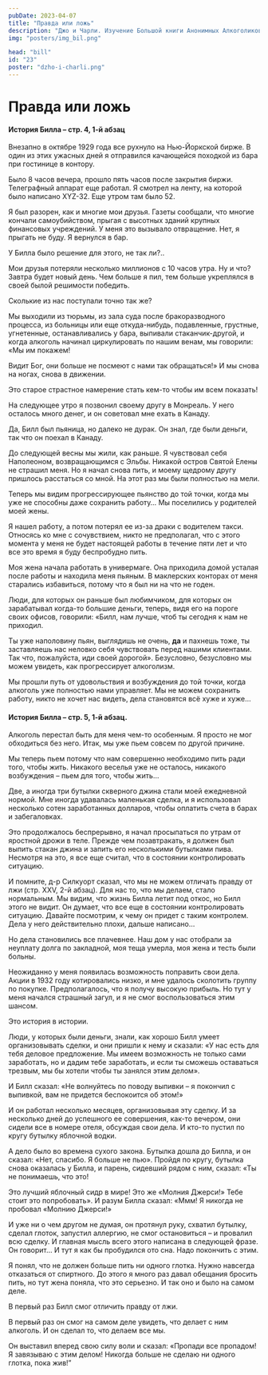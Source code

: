 ```yaml
---
pubDate: 2023-04-07
title: "Правда или ложь"
description: "Джо и Чарли. Изучение Большой книги Анонимных Алкоголиков. (022)"
img: "posters/img_bil.png"

head: "bill"
id: "23"
poster: "dzho-i-charli.png"
---
```


# Правда или ложь

#### История Билла – стр. 4, 1-й абзац

Внезапно в октябре 1929 года все рухнуло на Нью-Йоркской бирже. В один из этих ужасных дней я отправился качающейся походкой из бара при гостинице в контору.

Было 8 часов вечера, прошло пять часов после закрытия биржи. Телеграфный аппарат еще работал. Я смотрел на ленту, на которой было написано XYZ-32. Еще утром там было 52.

Я был разорен, как и многие мои друзья. Газеты сообщали, что многие кончали самоубийством, прыгая с высотных зданий крупных финансовых учреждений. У меня это вызывало отвращение. Нет, я прыгать не буду. Я вернулся в бар.

У Билла было решение для этого, не так ли?..

Мои друзья потеряли несколько миллионов с 10 часов утра. Ну и что? Завтра будет новый день. Чем больше я пил, тем больше укреплялся в своей былой решимости победить.

Сколькие из нас поступали точно так же?

Мы выходили из тюрьмы, из зала суда после бракоразводного процесса, из больницы или еще откуда-нибудь, подавленные, грустные, угнетенные, останавливались у бара, выпивали стаканчик-другой, и когда алкоголь начинал циркулировать по нашим венам, мы говорили: «Мы им покажем!

Видит Бог, они больше не посмеют с нами так обращаться!» И мы снова на ногах, снова в движении.

Это старое страстное намерение стать кем-то чтобы им всем показать!

На следующее утро я позвонил своему другу в Монреаль. У него осталось много денег, и он советовал мне ехать в Канаду.

Да, Билл был пьяница, но далеко не дурак. Он знал, где были деньги, так что он поехал в Канаду.

До следующей весны мы жили, как раньше. Я чувствовал себя Наполеоном, возвращающимся с Эльбы. Никакой остров Святой Елены не страшил меня. Но я начал снова пить, и моему щедрому другу пришлось расстаться со мной. На этот раз мы были полностью на мели.

Теперь мы видим прогрессирующее пьянство до той точки, когда мы уже не способны даже сохранить работу…
Мы поселились у родителей моей жены.

Я нашел работу, а потом потерял ее из-за драки с водителем такси. Относясь ко мне с сочувствием, никто не предполагал, что с этого момента у меня не будет настоящей работы в течение пяти лет и что все это время я буду беспробудно пить.

Моя жена начала работать в универмаге. Она приходила домой усталая после работы и находила меня пьяным. В маклерских конторах от меня старались избавиться, потому что я был ни на что не годен.

Люди, для которых он раньше был любимчиком, для которых он зарабатывал когда-то большие деньги, теперь, видя его на пороге своих офисов, говорили: «Билл, нам лучше, чтоб ты сегодня к нам не приходил.

Ты уже наполовину пьян, выглядишь не очень, **да** и пахнешь тоже, ты заставляешь нас неловко себя чувствовать перед нашими клиентами. Так что, пожалуйста, иди своей дорогой». Безусловно, безусловно мы можем увидеть, как прогрессирует алкоголизм.

Мы прошли путь от удовольствия и возбуждения до той точки, когда алкоголь уже полностью нами управляет. Мы не можем сохранить работу, никто не хочет нас видеть, дела становятся всё хуже и хуже…

#### История Билла – стр. 5, 1-й абзац.

Алкоголь перестал быть для меня чем-то особенным. Я просто не мог обходиться без него.
Итак, мы уже пьем совсем по другой причине.

Мы теперь пьем потому что нам совершенно необходимо пить ради того, чтобы жить. Никакого веселья уже не осталось, никакого возбуждения – пьем для того, чтобы жить…

Две, а иногда три бутылки скверного джина стали моей ежедневной нормой. Мне иногда удавалась маленькая сделка, и я использовал несколько сотен заработанных долларов, чтобы оплатить счета в барах и забегаловках.

Это продолжалось беспрерывно, я начал просыпаться по утрам от яростной дрожи в теле. Прежде чем позавтракать, я должен был выпить стакан джина и запить его несколькими бутылками пива. Несмотря на это, я все еще считал, что в состоянии контролировать ситуацию.

И помните, д-р Силкуорт сказал, что мы не можем отличать правду от лжи (стр. XXV, 2-й абзац). Для нас то, что мы делаем, стало нормальным. Мы видим, что жизнь Билла летит под откос, но Билл этого не видит. Он думает, что все еще в состоянии контролировать ситуацию. Давайте посмотрим, к чему он придет с таким контролем. Дела у него действительно плохи, дальше написано…

Но дела становились все плачевнее. Наш дом у нас отобрали за неуплату долга по закладной, моя теща умерла, моя жена и тесть были больны.

Неожиданно у меня появилась возможность поправить свои дела. Акции в 1932 году котировались низко, и мне удалось сколотить группу по покупке. Предполагалось, что я получу высокую прибыль. Но тут у меня начался страшный загул, и я не смог воспользоваться этим шансом.

Это история в истории.

Люди, у которых были деньги, знали, как хорошо Билл умеет организовывать сделки, и они пришли к нему и сказали: «У нас есть для тебя деловое предложение. Мы имеем возможность не только сами заработать, но и дадим тебе заработать, и если ты сможешь оставаться трезвым, мы бы хотели чтобы ты занялся этим делом».

И Билл сказал: «Не волнуйтесь по поводу выпивки – я покончил с выпивкой, вам не придется беспокоится об этом!»

И он работал несколько месяцев, организовывая эту сделку. И за несколько дней до успешного ее совершения, как-то вечером, они сидели все в номере отеля, обсуждая свои дела. И кто-то пустил по кругу бутылку яблочной водки.

А дело было во времена сухого закона. Бутылка дошла до Билла, и он сказал: «Нет, спасибо. Я больше не пью». Пройдя по кругу, бутылка снова оказалась у Билла, и парень, сидевший рядом с ним, сказал: «Ты не понимаешь, что это!

Это лучший яблочный сидр в мире! Это же «Молния Джерси!» Тебе стоит это попробовать». И разум Билла сказал: «Ммм! Я никогда не пробовал «Молнию Джерси!»

И уже ни о чем другом не думая, он протянул руку, схватил бутылку, сделал глоток, запустил аллергию, не смог остановиться – и провалил всю сделку. И главная мысль всего этого написана в следующей фразе. Он говорит…
И тут я как бы пробудился ото сна. Надо покончить с этим.

Я понял, что не должен больше пить ни одного глотка. Нужно навсегда отказаться от спиртного. До этого я много раз давал обещания бросить пить, но тут жена поняла, что это серьезно. И так оно и было на самом деле.

В первый раз Билл смог отличить правду от лжи.

В первый раз он смог на самом деле увидеть, что делает с ним алкоголь. И он сделал то, что делаем все мы.

Он выставил вперед свою силу воли и сказал: «Пропади все пропадом! Я завязываю с этим делом! Никогда больше не сделаю ни одного глотка, пока жив!”
